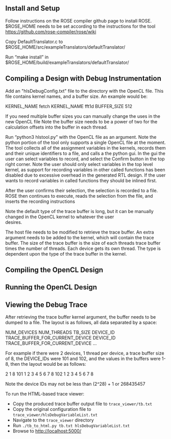 
## Install and Setup
Follow instructions on the ROSE compiler github page to install ROSE. 
$ROSE_HOME  needs to be set according to the instructions for the tool https://github.com/rose-compiler/rose/wiki

Copy DefaultTranslator.c to $ROSE_HOME/src/exampleTranslators/defaultTranslator/

Run “make install” in $ROSE_HOME/build/exampleTranslators/defaultTranslator/

## Compiling a Design with Debug Instrumentation
Add an "hlsDebugConfig.txt" file to the directory with the OpenCL file. This file contains kernel names, and a buffer size. 
An example would be:

KERNEL_NAME fetch
KERNEL_NAME fft1d
BUFFER_SIZE 512

If you need multiple buffer sizes you can manually change the uses in the new OpenCL file 
Note the buffer size needs to be a power of two for the calculation offsets into the buffer in each thread.

Run “python3 hlstool.py” with the OpenCL file as an argument. Note the python portion of the tool only supports a single 
OpenCL file at the moment.
  The tool collects all of the assignment variables in the kernels, records them and their unique identifiers to a file, and 
  calls a the python gui. In the gui the user can select variables to record, and select the Confirm button in the top right 
  corner. 
    Note the user should only select variables in the top level kernel, as support for recording variables in other called
    functions has been disabled due to excessive overhead in the generated RTL design. If the user  wants to record variables 
    in called functions they should be inlined first.
  
  After the user confirms their selection, the selection is recorded to a file. ROSE then continues to execute, reads the
  selection from the file, and inserts the recording instructions
  
  Note the default type of the trace buffer is long, but it can be manually changed in the OpenCL kernel to whatever the user  
  desires. 

The host file needs to be modified to retrieve the trace buffer. An extra argument needs to be added to the kernel, which will contain the trace buffer. The size of the trace buffer is the size of each threads trace buffer times the number of threads. Each device gets its own thread. The type is dependent upon the type of the trace buffer in the kernel.

## Compiling the OpenCL Design

## Running the OpenCL Design

## Viewing the Debug Trace

After retrieving the trace buffer kernel argument, the buffer needs to be dumped to a file. 
The layout is as follows, all data separated by a space:

NUM_DEVICES NUM_THREADS TB_SIZE DEVICE_ID TRACE_BUFFER_FOR_CURRENT_DEVICE DEVICE_ID  TRACE_BUFFER_FOR_CURRENT_DEVICE ...

For example if there were 2 devices, 1 thread per device, a trace buffer size of 8, the DEVICE_IDs were 101 and 102, and the values in the buffers were 1-8, then the layout would be as follows:

2 1 8 101 1 2 3 4 5 6 7 8 102 1 2 3 4 5 6 7 8

Note the device IDs may not be less than (2^28) + 1 or 268435457

To run the HTML-based trace viewer:

  - Copy the produced trace buffer output file to `trace_viewer/tb.txt`
  - Copy the original configuration file to `trace_viewer/hlsDebugVariableList.txt`
  - Navigate to the `trace_viewer` directory
  - Run `./tb_to_html.py tb.txt hlsDebugVariableList.txt`
  - Browse to [http://localhost:5000/](http://localhost:5000/)

